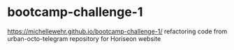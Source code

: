 # bootcamp-challenge-1

https://michellewehr.github.io/bootcamp-challenge-1/
refactoring code from urban-octo-telegram repository for Horiseon website
